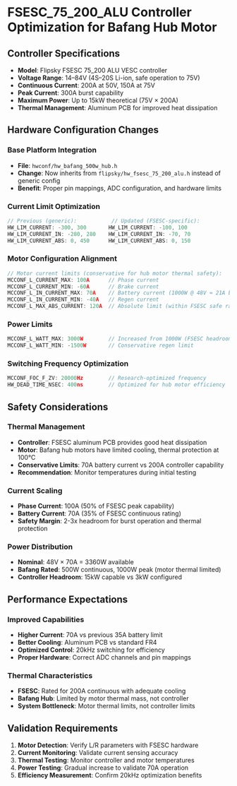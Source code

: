 # FSESC_75_200_ALU Controller Optimization for Bafang Hub Motor

## Controller Specifications
- **Model**: Flipsky FSESC 75_200 ALU VESC controller
- **Voltage Range**: 14–84V (4S–20S Li-ion, safe operation to 75V)
- **Continuous Current**: 200A at 50V, 150A at 75V
- **Peak Current**: 300A burst capability
- **Maximum Power**: Up to 15kW theoretical (75V × 200A)
- **Thermal Management**: Aluminum PCB for improved heat dissipation

## Hardware Configuration Changes

### Base Platform Integration
- **File**: `hwconf/hw_bafang_500w_hub.h`
- **Change**: Now inherits from `flipsky/hw_fsesc_75_200_alu.h` instead of generic config
- **Benefit**: Proper pin mappings, ADC configuration, and hardware limits

### Current Limit Optimization
```c
// Previous (generic):           // Updated (FSESC-specific):
HW_LIM_CURRENT: -300, 300       HW_LIM_CURRENT: -100, 100
HW_LIM_CURRENT_IN: -280, 280    HW_LIM_CURRENT_IN: -70, 70  
HW_LIM_CURRENT_ABS: 0, 450      HW_LIM_CURRENT_ABS: 0, 150
```

### Motor Configuration Alignment
```c
// Motor current limits (conservative for hub motor thermal safety):
MCCONF_L_CURRENT_MAX: 100A      // Phase current
MCCONF_L_CURRENT_MIN: -60A      // Brake current  
MCCONF_L_IN_CURRENT_MAX: 70A    // Battery current (1000W @ 48V ≈ 21A base)
MCCONF_L_IN_CURRENT_MIN: -40A   // Regen current
MCCONF_L_MAX_ABS_CURRENT: 120A  // Absolute limit (within FSESC safe range)
```

### Power Limits
```c
MCCONF_L_WATT_MAX: 3000W        // Increased from 1000W (FSESC headroom)
MCCONF_L_WATT_MIN: -1500W       // Conservative regen limit
```

### Switching Frequency Optimization
```c
MCCONF_FOC_F_ZV: 20000Hz        // Research-optimized frequency
HW_DEAD_TIME_NSEC: 400ns        // Optimized for hub motor efficiency
```

## Safety Considerations

### Thermal Management
- **Controller**: FSESC aluminum PCB provides good heat dissipation
- **Motor**: Bafang hub motors have limited cooling, thermal protection at 100°C
- **Conservative Limits**: 70A battery current vs 200A controller capability
- **Recommendation**: Monitor temperatures during initial testing

### Current Scaling
- **Phase Current**: 100A (50% of FSESC peak capability)
- **Battery Current**: 70A (35% of FSESC continuous rating)
- **Safety Margin**: 2-3x headroom for burst operation and thermal protection

### Power Distribution
- **Nominal**: 48V × 70A = 3360W available
- **Bafang Rated**: 500W continuous, 1000W peak (motor thermal limited)
- **Controller Headroom**: 15kW capable vs 3kW configured

## Performance Expectations

### Improved Capabilities
- **Higher Current**: 70A vs previous 35A battery limit
- **Better Cooling**: Aluminum PCB vs standard FR4
- **Optimized Control**: 20kHz switching for efficiency
- **Proper Hardware**: Correct ADC channels and pin mappings

### Thermal Characteristics
- **FSESC**: Rated for 200A continuous with adequate cooling
- **Bafang Hub**: Limited by motor thermal mass, not controller
- **System Bottleneck**: Motor thermal limits, not controller limits

## Validation Requirements
1. **Motor Detection**: Verify L/R parameters with FSESC hardware
2. **Current Monitoring**: Validate current sensing accuracy
3. **Thermal Testing**: Monitor controller and motor temperatures
4. **Power Testing**: Gradual increase to validate 70A operation
5. **Efficiency Measurement**: Confirm 20kHz optimization benefits